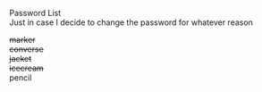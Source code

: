 Password List  
Just in case I decide to change the password for whatever reason  

~~marker~~  
~~converse~~  
~~jacket~~  
~~icecream~~  
pencil
